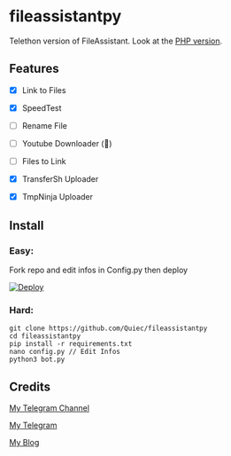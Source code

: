 # fileassistantpy
Telethon version of FileAssistant. Look at the [PHP version](https://github.com/quiec/fileassistantphp).

## Features

- [x] Link to Files

- [x] SpeedTest

- [ ] Rename File

- [ ] Youtube Downloader (🤔)

- [ ] Files to Link

- [x] TransferSh Uploader

- [x] TmpNinja Uploader

## Install
### Easy:
Fork repo and edit infos in Config.py then deploy

[![Deploy](https://www.herokucdn.com/deploy/button.svg)](https://heroku.com/deploy)
### Hard:

```
git clone https://github.com/Quiec/fileassistantpy
cd fileassistantpy
pip install -r requirements.txt
nano config.py // Edit Infos
python3 bot.py
```

## Credits
[My Telegram Channel](https://t.me/quiecs)

[My Telegram](https://t.me/quiec)

[My Blog](https://quiec.tech)

